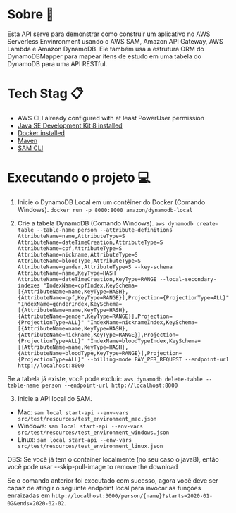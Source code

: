 # Sobre :blue_book:
Esta API serve para demonstrar como construir um aplicativo no AWS Serverless Envinronment usando o AWS SAM, Amazon API Gateway, AWS Lambda e Amazon DynamoDB. Ele também usa a estrutura ORM do DynamoDBMapper para mapear itens de estudo em uma tabela do DynamoDB para uma API RESTful.

# Tech Stag :clipboard:
- AWS CLI already configured with at least PowerUser permission
- [Java SE Development Kit 8 installed](http://www.oracle.com/technetwork/java/javase/downloads/jdk8-downloads-2133151.html)
- [Docker installed](https://www.docker.com/community-edition)
- [Maven](https://maven.apache.org/install.html)
- [SAM CLI](https://github.com/awslabs/aws-sam-cli)

# Executando o projeto :computer:
1. Inicie o DynamoDB Local em um contêiner do Docker (Comando Windows). `docker run -p 8000:8000 amazon/dynamodb-local`

2. Crie a tabela DynamoDB (Comando Windows). `aws dynamodb create-table --table-name person --attribute-definitions AttributeName=name,AttributeType=S AttributeName=dateTimeCreation,AttributeType=S AttributeName=cpf,AttributeType=S AttributeName=nickname,AttributeType=S AttributeName=bloodType,AttributeType=S AttributeName=gender,AttributeType=S --key-schema AttributeName=name,KeyType=HASH AttributeName=dateTimeCreation,KeyType=RANGE --local-secondary-indexes "IndexName=cpfIndex,KeySchema=[{AttributeName=name,KeyType=HASH},{AttributeName=cpf,KeyType=RANGE}],Projection={ProjectionType=ALL}" "IndexName=genderIndex,KeySchema=[{AttributeName=name,KeyType=HASH},{AttributeName=gender,KeyType=RANGE}],Projection={ProjectionType=ALL}" "IndexName=nicknameIndex,KeySchema=[{AttributeName=name,KeyType=HASH},{AttributeName=nickname,KeyType=RANGE}],Projection={ProjectionType=ALL}" "IndexName=bloodTypeIndex,KeySchema=[{AttributeName=name,KeyType=HASH},{AttributeName=bloodType,KeyType=RANGE}],Projection={ProjectionType=ALL}" --billing-mode PAY_PER_REQUEST --endpoint-url http://localhost:8000`

Se a tabela já existe, você pode excluir: `aws dynamodb delete-table --table-name person --endpoint-url http://localhost:8000`

3. Inicie a API local do SAM.
 - Mac: `sam local start-api --env-vars src/test/resources/test_environment_mac.json`
 - Windows: `sam local start-api --env-vars src/test/resources/test_environment_windows.json`
 - Linux: `sam local start-api --env-vars src/test/resources/test_environment_linux.json`
 
 OBS: Se você já tem o container localmente (no seu caso o java8), então você pode usar --skip-pull-image to remove the download

Se o comando anterior foi executado com sucesso, agora você deve ser capaz de atingir o seguinte endpoint local para
invocar as funções enraizadas em `http://localhost:3000/person/{name}?starts=2020-01-02&ends=2020-02-02`.
